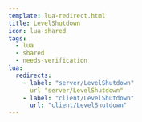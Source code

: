 ```yaml
---
template: lua-redirect.html
title: LevelShutdown
icon: lua-shared
tags:
  - lua
  - shared
  - needs-verification
lua:
  redirects:
    - label: "server/LevelShutdown"
      url "server/LevelShutdown"
    - label: "client/LevelShutdown"
      url: "client/LevelShutdown"
---
```


